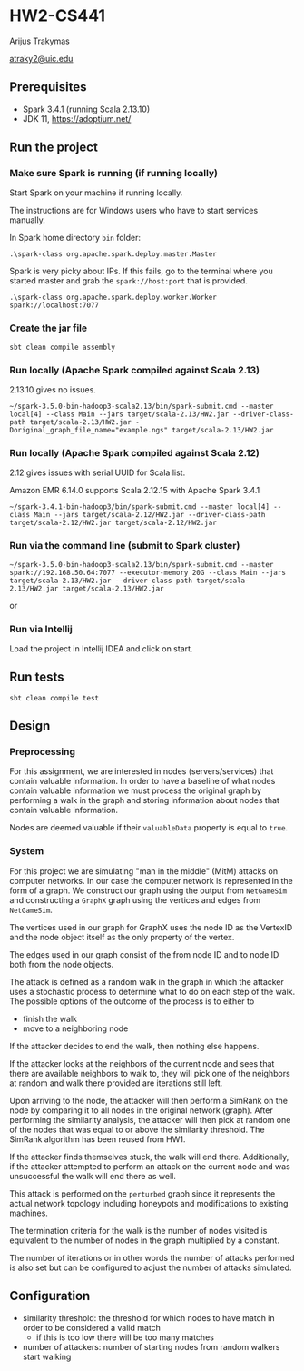 # HW2-CS441
Arijus Trakymas

atraky2@uic.edu

## Prerequisites

- Spark 3.4.1 (running Scala 2.13.10)
- JDK 11, https://adoptium.net/

## Run the project

### Make sure Spark is running (if running locally)
Start Spark on your machine if running locally.

The instructions are for Windows users who have to start
services manually.

In Spark home directory `bin` folder:
```shell
.\spark-class org.apache.spark.deploy.master.Master
```

Spark is very picky about IPs. If this fails, go to the terminal where
you started master and grab the `spark://host:port` that is provided.
```shell
.\spark-class org.apache.spark.deploy.worker.Worker spark://localhost:7077
```

### Create the jar file
```shell
sbt clean compile assembly
```

### Run locally (Apache Spark compiled against Scala 2.13)
2.13.10 gives no issues.
```shell
~/spark-3.5.0-bin-hadoop3-scala2.13/bin/spark-submit.cmd --master local[4] --class Main --jars target/scala-2.13/HW2.jar --driver-class-path target/scala-2.13/HW2.jar -Doriginal_graph_file_name="example.ngs" target/scala-2.13/HW2.jar 
```

### Run locally (Apache Spark compiled against Scala 2.12)
2.12 gives issues with serial UUID for Scala list.

Amazon EMR 6.14.0 supports Scala 2.12.15 with Apache Spark 3.4.1

```shell
~/spark-3.4.1-bin-hadoop3/bin/spark-submit.cmd --master local[4] --class Main --jars target/scala-2.12/HW2.jar --driver-class-path target/scala-2.12/HW2.jar target/scala-2.12/HW2.jar 
```

### Run via the command line (submit to Spark cluster)
```shell
~/spark-3.5.0-bin-hadoop3-scala2.13/bin/spark-submit.cmd --master spark://192.168.50.64:7077 --executor-memory 20G --class Main --jars target/scala-2.13/HW2.jar --driver-class-path target/scala-2.13/HW2.jar target/scala-2.13/HW2.jar 
```

or

### Run via Intellij
Load the project in Intellij IDEA and click on start.

## Run tests

```shell
sbt clean compile test
```

## Design
### Preprocessing
For this assignment, we are interested in nodes (servers/services)
that contain valuable information. In order to have a baseline of
what nodes contain valuable information we must process the original
graph by performing a walk in the graph and storing information
about nodes that contain valuable information.

Nodes are deemed valuable if their `valuableData` property is equal to `true`.

### System
For this project we are simulating "man in the middle" (MitM) attacks on computer
networks. In our case the computer network is represented in the form of a graph.
We construct our graph using the output from `NetGameSim` and constructing a `GraphX`
graph using the vertices and edges from `NetGameSim`.

The vertices used in our graph for GraphX uses the node ID as the VertexID and the
node object itself as the only property of the vertex.

The edges used in our graph consist of the from node ID and to node ID both from
the node objects.

The attack is defined as a random walk in the graph in which the attacker uses a
stochastic process to determine what to do on each step of the walk. The possible
options of the outcome of the process is to either to 
- finish the walk
- move to a neighboring node

If the attacker decides to end the walk, then nothing else happens.

If the attacker looks at the neighbors of the current node and sees that
there are available neighbors to walk to, they will pick one of the neighbors
at random and walk there provided are iterations still left.

Upon arriving to the node, the attacker will then perform a SimRank on the node
by comparing it to all nodes in the original network (graph). After performing
the similarity analysis, the attacker will then pick at random one of the nodes
that was equal to or above the similarity threshold. The SimRank algorithm has been
reused from HW1.

If the attacker finds themselves stuck, the walk will end there. Additionally,
if the attacker attempted to perform an attack on the current node and was unsuccessful
the walk will end there as well.

This attack is performed on the `perturbed` graph since it represents the actual
network topology including honeypots and modifications to existing machines.

The termination criteria for the walk is the number of nodes visited is equivalent
to the number of nodes in the graph multiplied by a constant.

The number of iterations or in other words the number of attacks performed is also
set but can be configured to adjust the number of attacks simulated.

## Configuration

- similarity threshold: the threshold for which nodes to have match in order to be considered a valid match
    * if this is too low there will be too many matches
- number of attackers: number of starting nodes from random walkers start walking